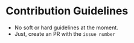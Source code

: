 # Contribution Guidelines

- No soft or hard guidelines at the moment.
- Just, create an PR with the `issue number`
